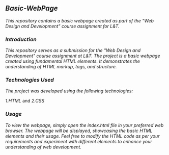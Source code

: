 ## *Basic-WebPage*

*This repository contains a basic webpage created as part of the "Web Design and Development" course assignment for L&T.*

### *Introduction*
*This repository serves as a submission for the "Web Design and Development" course assignment at L&T. The project is a basic webpage created using fundamental HTML elements. It demonstrates the understanding of HTML markup, tags, and structure.*

### *Technologies Used*
*The project was developed using the following technologies:*

   *1.HTML*
   and *2.CSS*
   
### *Usage*
*To view the webpage, simply open the index.html file in your preferred web browser. The webpage will be displayed, showcasing the basic HTML elements and their usage.*
*Feel free to modify the HTML code as per your requirements and experiment with different elements to enhance your understanding of web development.*

